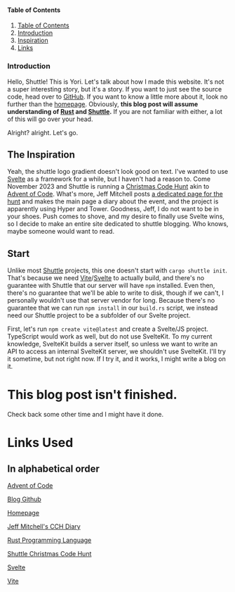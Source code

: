 
#### Table of Contents

1. [Table of Contents](#table-of-contents)
2. [Introduction](#introduction)
3. [Inspiration](#the-inspiration)
4. [Links](#links-used)

### Introduction

Hello, Shuttle! This is Yori. Let's talk about how I made this website. It's not a super interesting story, but it's a story.
If you want to just see the source code, head over to [GitHub][this@github]. If you want to know a little more about it, look
no further than the [homepage][home]. Obviously, **this blog post will assume understanding of [Rust][rustlang] and [Shuttle][shuttlers].**
If you are not familiar with either, a lot of this will go over your head.

Alright? alright. Let's go.

<h2 class="shuttletext" id="the-inspiration">
The Inspiration
</h2>

Yeah, the shuttle logo gradient doesn't look good on text. I've wanted to use [Svelte][svelte] as a framework for a while, but I
haven't had a reason to. Come November 2023 and Shuttle is running a [Christmas Code Hunt][cch] akin to [Advent of Code][aoc].
What's more, Jeff Mitchell posts [a dedicated page for the hunt][jeffmitchelldiary] and makes the main page a diary about the event,
and the project is apparently using Hyper and Tower. Goodness, Jeff, I do not want to be in your shoes. Push comes to shove, and
my desire to finally use Svelte wins, so I decide to make an entire site dedicated to shuttle blogging. Who knows, maybe someone
would want to read.

## Start

Unlike most [Shuttle][shuttlers] projects, this one doesn't start with `cargo shuttle init`. That's because we need [Vite][vite]/[Svelte][svelte]
to actually build, and there's no guarantee with Shuttle that our server will have `npm` installed. Even then, there's no guarantee
that we'll be able to write to disk, though if we can't, I personally wouldn't use that server vendor for long. Because there's no
guarantee that we can run `npm install` in our `build.rs` script, we instead need our Shuttle project to be a subfolder of our Svelte
project.

First, let's run `npm create vite@latest` and create a Svelte/JS project. TypeScript would work as well, but do not use SvelteKit.
To my current knowledge, SvelteKit builds a server itself, so unless we want to write an API to access an internal SvelteKit server,
we shouldn't use SvelteKit. I'll try it sometime, but not right now. If I try it, and it works, I might write a blog on it.

# This blog post isn't finished.

Check back some other time and I might have it done.

# Links Used
## In alphabetical order

[Advent of Code][aoc]

[Blog Github][this@github]

[Homepage][home]

[Jeff Mitchell's CCH Diary][jeffmitchelldiary]

[Rust Programming Language][rustlang]

[Shuttle Christmas Code Hunt][cch]

[Svelte][svelte]

[Vite][vite]



[aoc]: https://adventofcode.com/
[cch]: https://shuttle.rs/cch
[home]: /
[jeffmitchelldiary]: https://sentinel1909-shuttle-cch.shuttleapp.rs/
[rustlang]: https://rust-lang.org/
[shuttlers]: https://shuttle.rs/
[svelte]: https://svelte.dev/ 
[this@github]: https://github.com/proxxa/shuttle-blog/
[vite]: https://vitejs.dev/